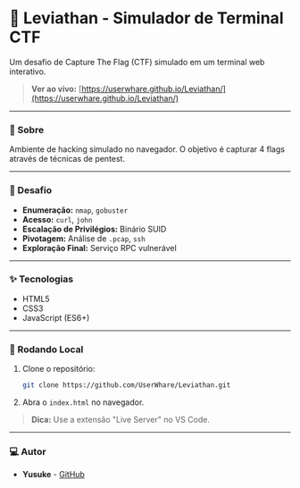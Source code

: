 # 👾 Leviathan - Simulador de Terminal CTF

Um desafio de Capture The Flag (CTF) simulado em um terminal web interativo.

> **Ver ao vivo:** [https://userwhare.github.io/Leviathan/](https://userwhare.github.io/Leviathan/)

---

### 📖 Sobre

Ambiente de hacking simulado no navegador. O objetivo é capturar 4 flags através de técnicas de pentest.

---

### 🎯 Desafio

-   **Enumeração:** `nmap`, `gobuster`
-   **Acesso:** `curl`, `john`
-   **Escalação de Privilégios:** Binário SUID
-   **Pivotagem:** Análise de `.pcap`, `ssh`
-   **Exploração Final:** Serviço RPC vulnerável

---

### ✨ Tecnologias

-   HTML5
-   CSS3
-   JavaScript (ES6+)

---

### 🚀 Rodando Local

1.  Clone o repositório:
    ```bash
    git clone https://github.com/UserWhare/Leviathan.git
    ```
2.  Abra o `index.html` no navegador.

> **Dica:** Use a extensão "Live Server" no VS Code.

---

### 💻 Autor

-   **Yusuke** - [GitHub](https://github.com/UserWhare)
